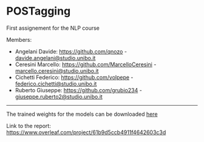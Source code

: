 # POSTagging

First assignement for the NLP course

Members:
- Angelani Davide: https://github.com/qnozo - davide.angelani@studio.unibo.it
- Ceresini Marcello: https://github.com/MarcelloCeresini - marcello.ceresini@studio.unibo.it
- Cichetti Federico: https://github.com/volpepe - federico.cichetti@studio.unibo.it
- Ruberto Giuseppe: https://github.com/grubio234 - giuseppe.ruberto2@studio.unibo.it

---

The trained weights for the models can be downloaded [here](https://drive.google.com/file/d/1J2K2k7ti66r4aoN8RVHgmmKgzcE9GJf6/view?usp=sharing)

Link to the report: https://www.overleaf.com/project/61b9d5ccb4911f4642603c3d